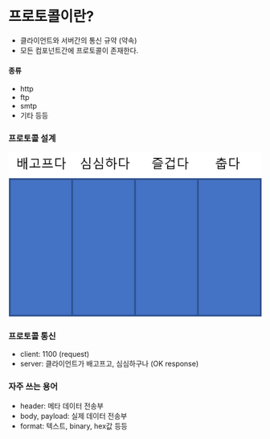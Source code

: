 # 프로토콜이란?

- 클라이언트와 서버간의 통신 규약 (약속)
- 모든 컴포넌트간에 프로토콜이 존재한다.

#### 종류
- http
- ftp
- smtp
- 기타 등등

### 프로토콜 설계
![](protocol.png)

### 프로토콜 통신
- client: 1100 (request)
- server: 클라이언트가 배고프고, 심심하구나 (OK response)

### 자주 쓰는 용어
- header: 메타 데이터 전송부
- body, payload: 실제 데이터 전송부
- format: 텍스트, binary, hex값 등등